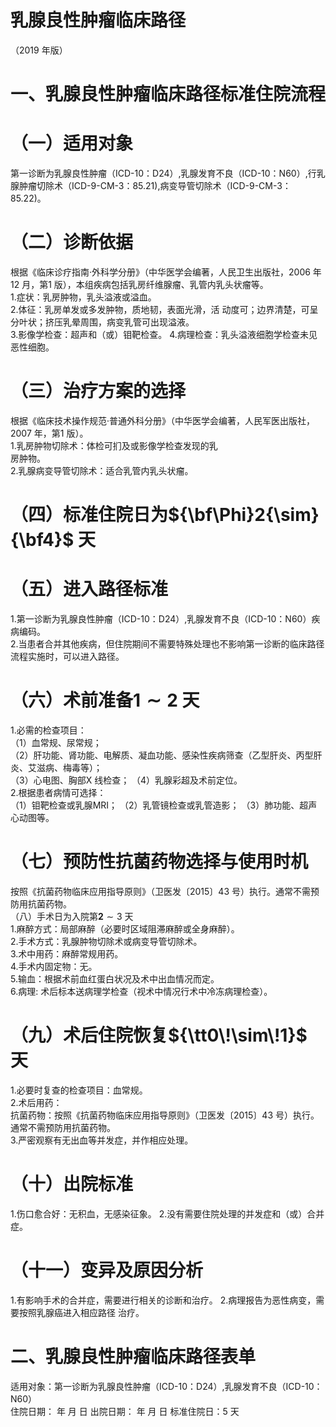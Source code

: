 # 乳腺良性肿瘤临床路径  
（2019 年版）  
# 一、乳腺良性肿瘤临床路径标准住院流程  
# （一）适用对象  
第一诊断为乳腺良性肿瘤（ICD-10：D24）,乳腺发育不良（ICD-10：N60）,行乳腺肿瘤切除术（ICD-9-CM-3：85.21),病变导管切除术（ICD-9-CM-3：85.22)。  
# （二）诊断依据  
根据《临床诊疗指南·外科学分册》（中华医学会编著，人民卫生出版社，2006 年12 月，第1 版），本组疾病包括乳房纤维腺瘤、乳管内乳头状瘤等。  
1.症状：乳房肿物，乳头溢液或溢血。  
2.体征：乳房单发或多发肿物，质地韧，表面光滑，活 动度可；边界清楚，可呈分叶状；挤压乳晕周围，病变乳管可出现溢液。  
3.影像学检查：超声和（或）钼靶检查。 4.病理检查：乳头溢液细胞学检查未见恶性细胞。  
# （三）治疗方案的选择  
根据《临床技术操作规范·普通外科分册》（中华医学会编著，人民军医出版社，2007 年，第1 版）。  
1.乳房肿物切除术：体检可扪及或影像学检查发现的乳  
房肿物。  
2.乳腺病变导管切除术：适合乳管内乳头状瘤。  
# （四）标准住院日为${\bf\Phi}2{\sim}{\bf4}$ 天  
# （五）进入路径标准  
1.第一诊断为乳腺良性肿瘤（ICD-10：D24）,乳腺发育不良（ICD-10：N60）疾病编码。  
2.当患者合并其他疾病，但住院期间不需要特殊处理也不影响第一诊断的临床路径流程实施时，可以进入路径。  
# （六）术前准备$\scriptstyle1\sim2$ 天  
1.必需的检查项目：  
（1）血常规、尿常规；  
（2）肝功能、肾功能、电解质、凝血功能、感染性疾病筛查（乙型肝炎、丙型肝炎、艾滋病、梅毒等）；  
（3）心电图、胸部X 线检查； （4）乳腺彩超及术前定位。  
2.根据患者病情可选择：  
（1）钼靶检查或乳腺MRI； （2）乳管镜检查或乳管造影； （3）肺功能、超声心动图等。  
# （七）预防性抗菌药物选择与使用时机  
按照《抗菌药物临床应用指导原则》（卫医发〔2015〕43 号）执行。通常不需预防用抗菌药物。  
（八）手术日为入院第$\scriptstyle\mathbf{2}\sim3$ 天  
1.麻醉方式：局部麻醉（必要时区域阻滞麻醉或全身麻醉）。  
2.手术方式：乳腺肿物切除术或病变导管切除术。  
3.术中用药：麻醉常规用药。  
4.手术内固定物：无。  
5.输血：根据术前血红蛋白状况及术中出血情况而定。  
6.病理: 术后标本送病理学检查（视术中情况行术中冷冻病理检查）。  
# （九）术后住院恢复${\tt0\!\sim\!1}$ 天  
1.必要时复查的检查项目：血常规。  
2.术后用药：  
抗菌药物：按照《抗菌药物临床应用指导原则》（卫医发〔2015〕43 号）执行。通常不需预防用抗菌药物。  
3.严密观察有无出血等并发症，并作相应处理。  
# （十）出院标准  
1.伤口愈合好：无积血，无感染征象。   2.没有需要住院处理的并发症和（或）合并症。  
# （十一）变异及原因分析  
1.有影响手术的合并症，需要进行相关的诊断和治疗。 2.病理报告为恶性病变，需要按照乳腺癌进入相应路径 治疗。  
# 二、乳腺良性肿瘤临床路径表单  
适用对象：第一诊断为乳腺良性肿瘤（ICD-10：D24）,乳腺发育不良（ICD-10：N60）  
住院日期：     年    月    日     出院日期：     年    月    日   标准住院日：5 天  
